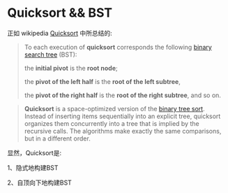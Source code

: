# Quicksort && BST

正如 wikipedia [Quicksort](https://en.wikipedia.org/wiki/Quicksort) 中所总结的:

> To each execution of **quicksort** corresponds the following [binary search tree](https://en.wikipedia.org/wiki/Binary_search_tree) (BST): 
>
> the **initial pivot** is the **root node**; 
>
> the **pivot of the left half** is the **root of the left subtree**, 
>
> the **pivot of the right half** is the **root of the right subtree**, and so on. 



> **Quicksort** is a space-optimized version of the [binary tree sort](https://en.wikipedia.org/wiki/Binary_tree_sort). Instead of inserting items sequentially into an explicit tree, quicksort organizes them concurrently into a tree that is implied by the recursive calls. The algorithms make exactly the same comparisons, but in a different order. 

显然，Quicksort是:

1、隐式地构建BST

2、自顶向下地构建BST